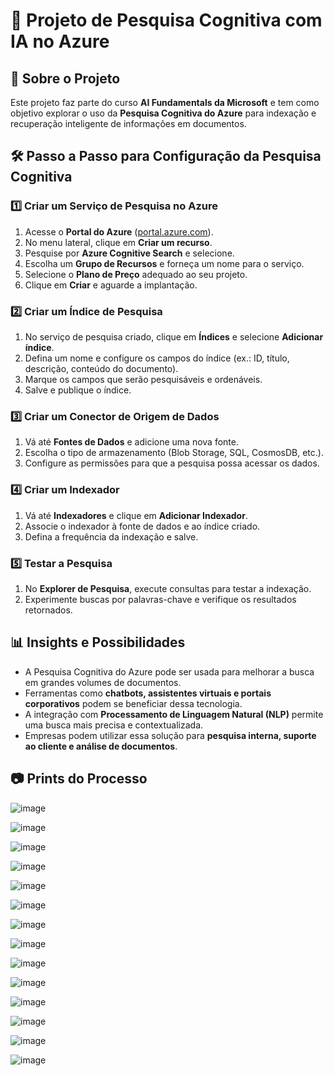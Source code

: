 # 📌 Projeto de Pesquisa Cognitiva com IA no Azure

## 📖 Sobre o Projeto
Este projeto faz parte do curso **AI Fundamentals da Microsoft** e tem como objetivo explorar o uso da **Pesquisa Cognitiva do Azure** para indexação e recuperação inteligente de informações em documentos.

## 🛠️ Passo a Passo para Configuração da Pesquisa Cognitiva

### 1️⃣ Criar um Serviço de Pesquisa no Azure
1. Acesse o **Portal do Azure** ([portal.azure.com](https://portal.azure.com)).
2. No menu lateral, clique em **Criar um recurso**.
3. Pesquise por **Azure Cognitive Search** e selecione.
4. Escolha um **Grupo de Recursos** e forneça um nome para o serviço.
5. Selecione o **Plano de Preço** adequado ao seu projeto.
6. Clique em **Criar** e aguarde a implantação.

### 2️⃣ Criar um Índice de Pesquisa
1. No serviço de pesquisa criado, clique em **Índices** e selecione **Adicionar índice**.
2. Defina um nome e configure os campos do índice (ex.: ID, título, descrição, conteúdo do documento).
3. Marque os campos que serão pesquisáveis e ordenáveis.
4. Salve e publique o índice.

### 3️⃣ Criar um Conector de Origem de Dados
1. Vá até **Fontes de Dados** e adicione uma nova fonte.
2. Escolha o tipo de armazenamento (Blob Storage, SQL, CosmosDB, etc.).
3. Configure as permissões para que a pesquisa possa acessar os dados.

### 4️⃣ Criar um Indexador
1. Vá até **Indexadores** e clique em **Adicionar Indexador**.
2. Associe o indexador à fonte de dados e ao índice criado.
3. Defina a frequência da indexação e salve.

### 5️⃣ Testar a Pesquisa
1. No **Explorer de Pesquisa**, execute consultas para testar a indexação.
2. Experimente buscas por palavras-chave e verifique os resultados retornados.

## 📊 Insights e Possibilidades
- A Pesquisa Cognitiva do Azure pode ser usada para melhorar a busca em grandes volumes de documentos.
- Ferramentas como **chatbots, assistentes virtuais e portais corporativos** podem se beneficiar dessa tecnologia.
- A integração com **Processamento de Linguagem Natural (NLP)** permite uma busca mais precisa e contextualizada.
- Empresas podem utilizar essa solução para **pesquisa interna, suporte ao cliente e análise de documentos**.

## 📷 Prints do Processo

![image](https://github.com/user-attachments/assets/696f4604-8c67-4dc9-a326-8fd759bc7830)

![image](https://github.com/user-attachments/assets/01de6f41-0934-4436-af6e-f68f5c17b7ae)

![image](https://github.com/user-attachments/assets/ab39cc5d-d96c-419d-8a37-69c09d6ba0cb)

![image](https://github.com/user-attachments/assets/ed7c3afe-ac2b-4db7-81c4-507cee60c0d5)

![image](https://github.com/user-attachments/assets/7ddfc93d-6fd6-46d0-944e-befb1d39fda4)

![image](https://github.com/user-attachments/assets/6a2bde6d-5217-4f8c-983f-5a94fbe58e4f)

![image](https://github.com/user-attachments/assets/60f8a2e7-cc99-48d4-945b-d09928e2aabe)

![image](https://github.com/user-attachments/assets/524bc702-d425-4af3-9175-35a7021c31cb)

![image](https://github.com/user-attachments/assets/2e2b3246-e0cd-4998-9fa1-a4f77198a7e7)

![image](https://github.com/user-attachments/assets/18f7abb1-6f07-44e9-ae89-757242514b3f)

![image](https://github.com/user-attachments/assets/4fef5cdc-3032-4a69-aac4-e1c7f1c5e969)

![image](https://github.com/user-attachments/assets/2b271963-7dd9-4e06-9d6d-d56592e86471)

![image](https://github.com/user-attachments/assets/34f8649d-6c80-4d9b-ba04-dcb6c4019fed)

![image](https://github.com/user-attachments/assets/638b765e-bab0-4d27-9063-695d10eb9e83)

